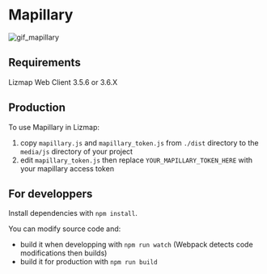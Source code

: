 # Mapillary

![gif_mapillary](mapillary.gif)

## Requirements

Lizmap Web Client 3.5.6 or 3.6.X

## Production

To use Mapillary in Lizmap:
1. copy `mapillary.js` and `mapillary_token.js` from `./dist` directory to the `media/js` directory of your project
2. edit `mapillary_token.js` then replace `YOUR_MAPILLARY_TOKEN_HERE` with your mapillary access token

## For developpers

Install dependencies with `npm install`.

You can modify source code and:
- build it when developping with `npm run watch` (Webpack detects code modifications then builds)
- build it for production with `npm run build`
